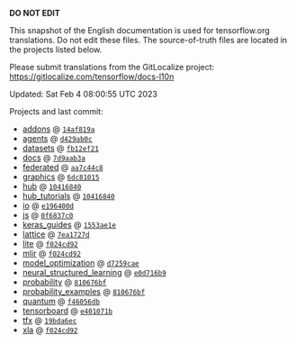 __DO NOT EDIT__

This snapshot of the English documentation is used for tensorflow.org
translations. Do not edit these files. The source-of-truth files are located in
the projects listed below.

Please submit translations from the GitLocalize project: https://gitlocalize.com/tensorflow/docs-l10n

Updated: Sat Feb  4 08:00:55 UTC 2023

Projects and last commit:

- [addons](https://github.com/tensorflow/addons/tree/master/docs) @ <a href='https://github.com/tensorflow/addons/commit/14af819a7dbbb857c6a210dcaa38120d1c55e312'><code>14af819a</code></a>
- [agents](https://github.com/tensorflow/agents/tree/master/docs) @ <a href='https://github.com/tensorflow/agents/commit/d429ab0ce29a688ff3c03cf057c32bbf4b7058aa'><code>d429ab0c</code></a>
- [datasets](https://github.com/tensorflow/datasets/tree/master/docs) @ <a href='https://github.com/tensorflow/datasets/commit/fb12ef21eaba080a7e5f2e1562fc745df33f745d'><code>fb12ef21</code></a>
- [docs](https://github.com/tensorflow/docs/tree/master/site/en) @ <a href='https://github.com/tensorflow/docs/commit/7d9aab3abb979d304e768df250b7fd069d60497e'><code>7d9aab3a</code></a>
- [federated](https://github.com/tensorflow/federated/tree/main/docs) @ <a href='https://github.com/tensorflow/federated/commit/aa7c44c8323b0ed24c0bc47fb661afb1be89157f'><code>aa7c44c8</code></a>
- [graphics](https://github.com/tensorflow/graphics/tree/master/tensorflow_graphics/g3doc) @ <a href='https://github.com/tensorflow/graphics/commit/6dc81015c54af6bd3139249a33407b0e23fb3e90'><code>6dc81015</code></a>
- [hub](https://github.com/tensorflow/hub/tree/master/docs) @ <a href='https://github.com/tensorflow/hub/commit/1041684037a5a82f3ba5fd19946c453f9e7b16bd'><code>10416840</code></a>
- [hub_tutorials](https://github.com/tensorflow/hub/tree/master/examples/colab) @ <a href='https://github.com/tensorflow/hub/commit/1041684037a5a82f3ba5fd19946c453f9e7b16bd'><code>10416840</code></a>
- [io](https://github.com/tensorflow/io/tree/master/docs) @ <a href='https://github.com/tensorflow/io/commit/e196400d874f6dbe7b12625c7debb44da44c3dc4'><code>e196400d</code></a>
- [js](https://github.com/tensorflow/tfjs-website/tree/master/docs) @ <a href='https://github.com/tensorflow/tfjs-website/commit/0f6837c093eda4e7b3b2eefd7ea04877807d67d1'><code>0f6837c0</code></a>
- [keras_guides](https://github.com/tensorflow/docs/tree/snapshot-keras/site/en/guide/keras) @ <a href='https://github.com/tensorflow/docs/commit/1553ae1e4a149be71703e2ee60173b3d1e0e8c00'><code>1553ae1e</code></a>
- [lattice](https://github.com/tensorflow/lattice/tree/master/docs) @ <a href='https://github.com/tensorflow/lattice/commit/7ea1727de1e0309eb324296bc445e0bf5c5c6d74'><code>7ea1727d</code></a>
- [lite](https://github.com/tensorflow/tensorflow/tree/master/tensorflow/lite/g3doc) @ <a href='https://github.com/tensorflow/tensorflow/commit/f024cd92f64190f0efc06253ace34043c7f478ed'><code>f024cd92</code></a>
- [mlir](https://github.com/tensorflow/tensorflow/tree/master/tensorflow/compiler/mlir/g3doc) @ <a href='https://github.com/tensorflow/tensorflow/commit/f024cd92f64190f0efc06253ace34043c7f478ed'><code>f024cd92</code></a>
- [model_optimization](https://github.com/tensorflow/model-optimization/tree/master/tensorflow_model_optimization/g3doc) @ <a href='https://github.com/tensorflow/model-optimization/commit/d7259cae513726b593597c0f823da3455d245d7b'><code>d7259cae</code></a>
- [neural_structured_learning](https://github.com/tensorflow/neural-structured-learning/tree/master/g3doc) @ <a href='https://github.com/tensorflow/neural-structured-learning/commit/e0d716b9941f63aed28735865004c2db48cb140f'><code>e0d716b9</code></a>
- [probability](https://github.com/tensorflow/probability/tree/main/tensorflow_probability/g3doc) @ <a href='https://github.com/tensorflow/probability/commit/810676bfea770b8d25868f6eb4723cd3c15d3d49'><code>810676bf</code></a>
- [probability_examples](https://github.com/tensorflow/probability/tree/main/tensorflow_probability/examples/jupyter_notebooks) @ <a href='https://github.com/tensorflow/probability/commit/810676bfea770b8d25868f6eb4723cd3c15d3d49'><code>810676bf</code></a>
- [quantum](https://github.com/tensorflow/quantum/tree/master/docs) @ <a href='https://github.com/tensorflow/quantum/commit/f46056db49619faa17b417eca899f588fffe4631'><code>f46056db</code></a>
- [tensorboard](https://github.com/tensorflow/tensorboard/tree/master/docs) @ <a href='https://github.com/tensorflow/tensorboard/commit/e401071ba4188d3e2bfe057cdb2d5132583dbf24'><code>e401071b</code></a>
- [tfx](https://github.com/tensorflow/tfx/tree/master/docs) @ <a href='https://github.com/tensorflow/tfx/commit/19bda6ec897348d7430090af151a3ba0c46be80c'><code>19bda6ec</code></a>
- [xla](https://github.com/tensorflow/tensorflow/tree/master/tensorflow/compiler/xla/g3doc) @ <a href='https://github.com/tensorflow/tensorflow/commit/f024cd92f64190f0efc06253ace34043c7f478ed'><code>f024cd92</code></a>

